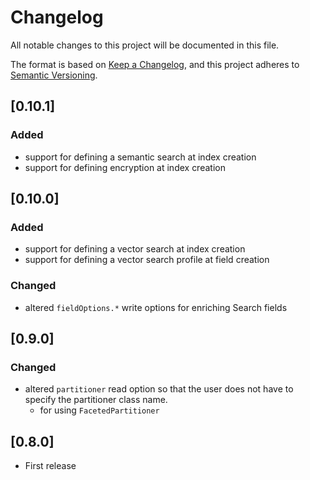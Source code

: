 # Changelog

All notable changes to this project will be documented in this file.

The format is based on [Keep a Changelog](https://keepachangelog.com/en/1.0.0/),
and this project adheres to [Semantic Versioning](https://semver.org/spec/v2.0.0.html).

## [0.10.1]

### Added

- support for defining a semantic search at index creation
- support for defining encryption at index creation

## [0.10.0]

### Added

- support for defining a vector search at index creation
- support for defining a vector search profile at field creation

### Changed
- altered <code>fieldOptions.*</code> write options for enriching Search fields

## [0.9.0]

### Changed

- altered <code>partitioner</code> read option so that the user does not have to specify the partitioner class name.
  - for using <code>FacetedPartitioner</code>

## [0.8.0]

- First release